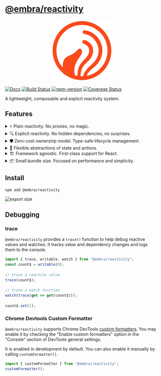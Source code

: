 # [@embra/reactivity](https://github.com/embrajs/reactivity)

<p align="center">
  <img width="200" src="https://raw.githubusercontent.com/embrajs/reactivity/main/assets/embra.svg">
</p>

[![Docs](https://img.shields.io/badge/Docs-read-%23fdf9f5)](https://embrajs.github.io/reactivity)
[![Build Status](https://github.com/embrajs/reactivity/actions/workflows/build.yml/badge.svg)](https://github.com/embrajs/reactivity/actions/workflows/build.yml)
[![npm-version](https://img.shields.io/npm/v/@embra/reactivity.svg)](https://www.npmjs.com/package/@embra/reactivity)
[![Coverage Status](https://embrajs.github.io/reactivity/coverage-badges/@embra/reactivity.svg)](https://embrajs.github.io/reactivity/coverage/)

A lightweight, composable and explicit reactivity system.

## Features

<details>
<summary>⚡ Plain reactivity. No proxies, no magic.</summary>

It does not convert the value with `Object.defineProperty` nor `Proxy`. Keeping everything as plain JavaScript value makes it easier to work with other libraries and easier for the JavaScript engine to optimize.

```ts
import { writable, readable, type Readable } from "@embra/reactivity";

const count$ = writable(0);
count$.set(1);

const [count2$, setCount] = readable(0);
setCount(1);
```

</details>

<details>
<summary>🔍 Explicit reactivity. No hidden dependencies, no surprises.</summary>

Unlike signal-based libraries, `@embra/reactivity` does not automatically track dependencies. You explicitly define what to watch and how to react to changes. This is easier to reason about dependencies and also reduce the cost of complex implicit dependency calculation.

With React hook-like API, computations can be pure functions which is more compatible with general non-reactive functions.

```ts
import { writable, derive } from "@embra/reactivity";

const count$ = writable(0);

const isPositive = (value: number): boolean => value > 0;

const positiveCount$ = derive(count$, isPositive);
```

Dynamic dependencies can be collected using `get` in `compute` or `watch`.

```ts
import { writable, compute, watch } from "@embra/reactivity";

const count$ = writable(0);
const doubleCount$ = compute(get => get(count$) * 2);

watch(get => {
  const count = get(count$);
  console.log(`Count is ${count}, double is ${get(doubleCount$)}`);
});
```

</details>

<details>
<summary>🛡️ Zero-cost ownership model. Type-safe lifecycle management.</summary>

In practice, one of the biggest problems we face with reactivity libraries is the lifecycle management of reactive values. `@embra/reactivity` provides a zero-cost ownership model that allows you to create reactive values with explicit ownership.

By default, created reactive values are with type `OwnedReadable` or `OwnedWritable`, which exposes a `dispose()` method to clean up the value and its dependencies. When passing the reactive value to a function, you can use `Readable` or `Writable` types to hide the `dispose()` method, ensuring that the value is not disposed of accidentally.

```ts
import { writable, readable, type Readable, type OwnedWritable } from "@embra/reactivity";

const count$: OwnedWritable<number> = writable(0);
count$.set(1);

// Hide the setter by typing
function logCount(count$: Readable<number>) {
  count$.subscribe(console.log);

  // @ts-expect-error
  count$.set(2);
}
logCount(count$);

// Hide the setter in runtime
const [count2$, setCount] = readable(0);
setCount(1);

// @ts-expect-error
count2$.set(2);
```

</details>

<details>
<summary>🧩 Flexible abstractions of state and actions.</summary>

In the days of Flux reducer model, we often used a single store to hold the state and actions to mutate the state. This was nice for reasoning about the state, but it also introduced a lot of boilerplate code.

Later on, a pattern with state and action glued together was introduced, like `redux-actions`. `@embra/reactivity` takes this a step further by providing a more simple and flexible abstraction of state and actions.

In the following example, we create a Writable `count$` which looks like a `Writable<number>`, but internally it is derived from a larger application state `appState$`. This allows other modules to depend on a `Writable<number>` without knowing the details of the application state.

```ts
import { writable, derive, toWritable, trace } from "@embra/reactivity";

const appState$ = writable({
  count: 0,
  user: null,
});

const count$ = toWritable(
  derive(appState$, state => state.count),
  count => appState$.set({ ...appState$.value, count }),
);

// when debugging, you can trace the reactive value
trace(count$);
```

</details>

<details>
<summary>🏗️ Framework agnostic. First-class support for React.</summary>

`@embra/reactivity` is designed to be framework agnostic. It can be used with any framework or library that supports JavaScript. It also provides first-class support for React.

```tsx
import { writable } from "@embra/reactivity";
import { useValue, useDerived, useCombined } from "@embra/reactivity/react";

const count$ = writable(0);

function Counter({ count$ }) {
  const count = useValue(count$);
  const countDouble = useDerived(count$, count => count * 2);
  return (
    <div>
      <button onClick={() => count$.set(count - 1)}>-</button>
      <span>{count}</span>
      <button onClick={() => count$.set(count + 1)}>+</button>
      <span>{countDouble}</span>
    </div>
  );
}
```

</details>

<details>
<summary>📦 Small bundle size. Focused on performance and simplicity.</summary>

![export size](https://embrajs.github.io/reactivity/assets/export-size.svg)

</details>

## Install

```bash
npm add @embra/reactivity
```

![export size](https://embrajs.github.io/reactivity/assets/export-size.svg)

## Debugging

### trace

`@embra/reactivity` provides a `trace()` function to help debug reactive values and watches. It tracks value and dependency changes and logs them to the console.

```js
import { trace, writable, watch } from "@embra/reactivity";
const count$ = writable(0);

// trace a reactive value
trace(count$);

// trace a watch function
watch(trace(get => get(count$)));

count$.set(1);
```

### Chrome Devtools Custom Formatter

`@embra/reactivity` supports Chrome DevTools [custom formatters](https://www.mattzeunert.com/2016/02/19/custom-chrome-devtools-object-formatters.html). You may enable it by checking the "Enable custom formatters" option in the "Console" section of DevTools general settings.

It is enabled in development by default. You can also enable it manually by calling `customFormatter()`.

```js
import { customFormatter } from "@embra/reactivity";
customFormatter();
```
